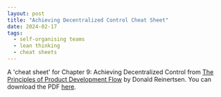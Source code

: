 ```yaml
---
layout: post
title: "Achieving Decentralized Control Cheat Sheet"
date: 2024-02-17
tags:
  - self-organising teams
  - lean thinking
  - cheat sheets
---
```


A 'cheat sheet' for Chapter 9: Achieving Decentralized Control from [The Principles of Product Development Flow](https://www.goodreads.com/en/book/show/6278270) by Donald Reinertsen. You can download the PDF [here](https://jbrunton.github.io/cheat-sheets/decentralized-control.pdf).

<object
  data="https://jbrunton.github.io/cheat-sheets/decentralized-control.pdf"
  type="application/pdf"
  style="width:100%; height: 600px;" frameborder="0">
</object>
